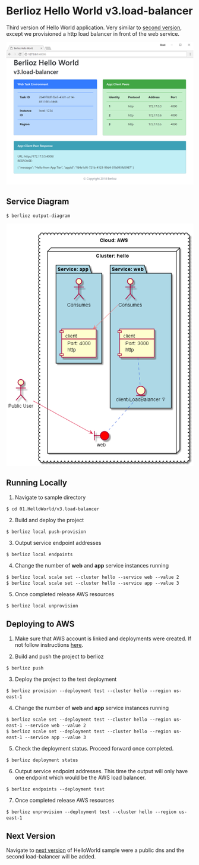 # Berlioz Hello World v3.load-balancer

Third version of Hello World application. Very similar to [second version](../v2.second-service), except we provisioned a http load balancer in front of the web service.

![v3.load-balancer Screenshot](screenshot.png)

## Service Diagram
```
$ berlioz output-diagram
```
![v3.load-balancer Diagram](diagram.png)

## Running Locally

1. Navigate to sample directory
```
$ cd 01.HelloWorld/v3.load-balancer
```

2. Build and deploy the project
```
$ berlioz local push-provision
```

3. Output service endpoint addresses
```
$ berlioz local endpoints
```

4. Change the number of **web** and **app** service instances running
```
$ berlioz local scale set --cluster hello --service web --value 2
$ berlioz local scale set --cluster hello --service app --value 3
```

5. Once completed release AWS resources
```
$ berlioz local unprovision
```

## Deploying to AWS

1. Make sure that AWS account is linked and deployments were created. If not follow instructions [here](../../README.md).

2. Build and push the project to berlioz
```
$ berlioz push
```

3. Deploy the project to the test deployment
```
$ berlioz provision --deployment test --cluster hello --region us-east-1
```

4. Change the number of **web** and **app** service instances running
```
$ berlioz scale set --deployment test --cluster hello --region us-east-1 --service web --value 2
$ berlioz scale set --deployment test --cluster hello --region us-east-1 --service app --value 3
```

5. Check the deployment status. Proceed forward once completed.
```
$ berlioz deployment status
```

6. Output service endpoint addresses. This time the output will only have one
endpoint which would be the AWS load balancer.
```
$ berlioz endpoints --deployment test
```

7. Once completed release AWS resources
```
$ berlioz unprovision --deployment test --cluster hello --region us-east-1
```


## Next Version
Navigate to [next version](../v4.dns) of HelloWorld sample were a public dns and the second load-balancer will be added.
